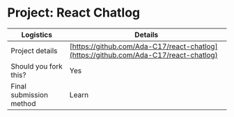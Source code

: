 # Project: React Chatlog

| Logistics               | Details                                                                                |
| ----------------------- | -------------------------------------------------------------------------------------- |
| Project details         | [https://github.com/Ada-C17/react-chatlog](https://github.com/Ada-C17/react-chatlog) |
| Should you fork this?   | Yes                                                                                    |
| Final submission method | Learn                                                                                  |
